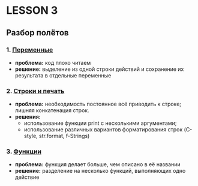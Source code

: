 # LESSON 3

## Разбор полётов

### 1. [Переменные](vars.py)

- **проблема:** код плохо читаем
- **решение:** выделение из одной строки действий и сохранение их результата в отдельные переменные

### 2. [Строки и печать](print_and_strings.py)

- **проблема:** необходимость постоянное всё приводить к строке; лишняя конкатенация строк.
- **решения:**
  - использование функции print с несколькими аргументами;
  - использование различных вариантов форматирования строк (C-style, str.format, f-Strings)

### 3. [Функции](function.py)

- **проблема:** функция делает больше, чем описано в её названии
- **решение:** разделение на несколько функций, выполняющих одно действие
